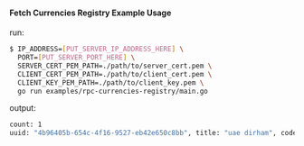 #### Fetch Currencies Registry Example Usage

run:
```bash
$ IP_ADDRESS=[PUT_SERVER_IP_ADDRESS_HERE] \
  PORT=[PUT_SERVER_PORT_HERE] \
  SERVER_CERT_PEM_PATH=./path/to/server_cert.pem \
  CLIENT_CERT_PEM_PATH=./path/to/client_cert.pem \
  CLIENT_KEY_PEM_PATH=./path/to/client_key.pem \
  go run examples/rpc-currencies-registry/main.go
```

output:
```bash
count: 1
uuid: "4b96405b-654c-4f16-9527-eb42e650c8bb", title: "uae dirham", code: "aed"
```
